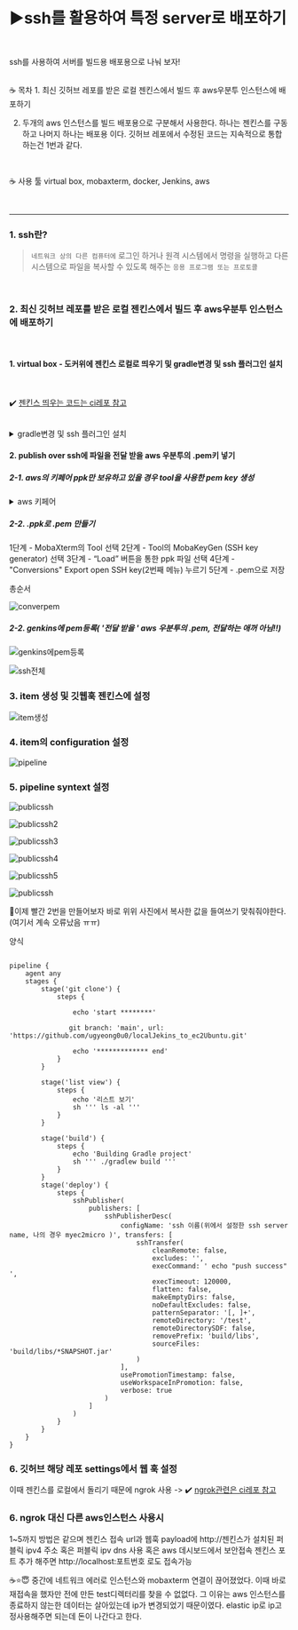 # ▶️ssh를 활용하여 특정 server로 배포하기
<br/>

ssh를 사용하여 서버를 빌드용 배포용으로 나눠 보자!

<br/>
☕ 목차
1. 최신 깃허브 레포를 받은 로컬 젠킨스에서 빌드 후 aws우분투 인스턴스에 배포하기

<br/>

2. 두개의 aws 인스턴스를 빌드 배포용으로 구분해서 사용한다.
   하나는 젠킨스를 구동하고 나머지 하나는 배포용 이다.
   깃허브 레포에서 수정된 코드는 지속적으로 통합하는건 1번과 같다.

<br/>

☕ 사용 툴
virtual box, mobaxterm, docker, Jenkins, aws

<br/>

-------------

### 1. ssh란? 

> `네트워크 상의 다른 컴퓨터에` 로그인 하거나 원격 시스템에서 명령을 실행하고 다른 시스템으로 파일을 복사할 수 있도록 해주는 `응용 프로그램 또는 프로토콜`

<br/>

### 2. 최신 깃허브 레포를 받은 로컬 젠킨스에서 빌드 후 aws우분투 인스턴스에 배포하기

<br/>

#### 1. virtual box - 도커위에 젠킨스 로컬로 띄우기 및 gradle변경 및 ssh 플러그인 설치 

<br/>

✔️ [젠킨스 띄우는 코드는 ci레포 참고](https://github.com/ugyeong0u0/Fisa_CI)

<br/>

<details>
 <summary>gradle변경 및 ssh 플러그인 설치</summary>
 <div markdown="1">
   
![gradlealter](https://github.com/ugyeong0u0/localJekins_to_ec2Ubuntu/assets/120684605/fd1d988d-c14c-4679-a4c2-a94800e4c981)
   
🥹주의 ssh 설치가 다 완료됐다고하면 다른 페이지로 넘어가기!! 중간에 넘어가면 설치가된것도 안된것도 아닌 상태 지워도 안되고 몇분간 사용 못함...

![sshplugin](https://github.com/ugyeong0u0/localJekins_to_ec2Ubuntu/assets/120684605/d33489bb-355e-40dc-a1b4-c234ebf7ce80)

 </div>
 </details>

#### 2. publish over ssh에 파일을 전달 받을 aws 우분투의 .pem키 넣기

##### 2-1. aws의 키페어 ppk만 보유하고 있을 경우 tool을 사용한 pem key 생성

 <details>
 <summary>aws 키페어 </summary>
 <div markdown="1">
 인스턴스 생성시에 .ppk로 생성한것 

![Untitled](https://github.com/ugyeong0u0/localJekins_to_ec2Ubuntu/assets/120684605/15884ca7-7eee-4b61-b944-8655b5d7ac11)

 </div>
 </details>

##### 2-2. .ppk로 .pem 만들기 
1단계 - MobaXterm의 Tool 선택
2단계 - Tool의 MobaKeyGen (SSH key generator) 선택
3단계 - “Load” 버튼을 통한 ppk 파일 선택
4단계 - "Conversions" Export open SSH key(2번째 메뉴) 누르기 
5단계 - .pem으로 저장 

총순서

![converpem](https://github.com/ugyeong0u0/localJekins_to_ec2Ubuntu/assets/120684605/88fd6406-b10d-45f6-8350-cefd15fbae75)

##### 2-2. genkins에 pem등록( '전달 받을 ' aws 우분투의 .pem, 전달하는 애꺼 아님!!)

![genkins에pem등록](https://github.com/ugyeong0u0/localJekins_to_ec2Ubuntu/assets/120684605/168f0d45-211f-45e9-bfa1-fc93a37fe727)

![ssh전체](https://github.com/ugyeong0u0/localJekins_to_ec2Ubuntu/assets/120684605/77c17518-1bc5-4b50-ae3c-8d52553b7b7f)


### 3. item 생성 및 깃웹훅 젠킨스에 설정 

![item생성](https://github.com/ugyeong0u0/localJekins_to_ec2Ubuntu/assets/120684605/d262c8fd-95dc-4cce-96e3-6baf00b0d2cc)

### 4. item의 configuration 설정

 ![pipeline](https://github.com/ugyeong0u0/localJekins_to_ec2Ubuntu/assets/120684605/c1470614-5e04-4b55-9cbb-f3e68a1b1e92)

### 5. pipeline syntext 설정

![publicssh](https://github.com/ugyeong0u0/localJekins_to_ec2Ubuntu/assets/120684605/a04f645d-dee4-41d2-afcd-da8e5d17385b)

![publicssh2](https://github.com/ugyeong0u0/localJekins_to_ec2Ubuntu/assets/120684605/16c60697-778e-470e-9d8b-b5ad28b28562)

![publicssh3](https://github.com/ugyeong0u0/localJekins_to_ec2Ubuntu/assets/120684605/2c84da2b-a459-4920-962c-9f5813e11738)

![publicssh4](https://github.com/ugyeong0u0/localJekins_to_ec2Ubuntu/assets/120684605/53d643dd-e8ba-418a-838c-053531418292)

![publicssh5](https://github.com/ugyeong0u0/localJekins_to_ec2Ubuntu/assets/120684605/0d51b6e2-a155-475b-841e-b166de506474)

![publicssh](https://github.com/ugyeong0u0/localJekins_to_ec2Ubuntu/assets/120684605/a04f645d-dee4-41d2-afcd-da8e5d17385b)


🥹이제 빨간 2번을 만들어보자 바로 위위 사진에서 복사한 값을 들여쓰기 맞춰줘야한다.(여기서 계속 오류났음 ㅠㅠ)

양식

```

pipeline {
    agent any
    stages {      
        stage('git clone') {
            steps {
                
                echo 'start ********'
                
               git branch: 'main', url: 'https://github.com/ugyeong0u0/localJekins_to_ec2Ubuntu.git' 
                
                echo '************* end'
            }
        }     
    
        stage('list view') {
            steps {
                echo '리스트 보기'
                sh ''' ls -al '''
            }
        }
        
        stage('build') {
            steps {
                echo 'Building Gradle project'
                sh ''' ./gradlew build '''
            }
        }
        stage('deploy') {
            steps {
                sshPublisher(
                    publishers: [
                        sshPublisherDesc(
                            configName: 'ssh 이름(위에서 설정한 ssh server name, 나의 경우 myec2micro )', transfers: [
                                sshTransfer(
                                    cleanRemote: false, 
                                    excludes: '', 
                                    execCommand: ' echo "push success" ', 
                                    execTimeout: 120000, 
                                    flatten: false, 
                                    makeEmptyDirs: false, 
                                    noDefaultExcludes: false, 
                                    patternSeparator: '[, ]+', 
                                    remoteDirectory: '/test', 
                                    remoteDirectorySDF: false, 
                                    removePrefix: 'build/libs', 
                                    sourceFiles: 'build/libs/*SNAPSHOT.jar'
                                )
                            ], 
                            usePromotionTimestamp: false, 
                            useWorkspaceInPromotion: false, 
                            verbose: true
                        )
                    ]
                )
            }
        }
    }
}

````

### 6. 깃허브 해당 레포 settings에서 웹 훅 설정

이때 젠킨스를 로컬에서 돌리기 때문에 ngrok 사용 -> ✔️ [ngrok관련은 ci레포 참고](https://github.com/ugyeong0u0/Fisa_CI)

### 6. ngrok 대신 다른 aws인스턴스 사용시 
1~5까지 방법은 같으며 젠킨스 접속 url과 웹훅 payload에 http://젠킨스가 설치된 퍼블릭 ipv4 주소 혹은 퍼블릭 ipv dns 사용 혹은 aws 데시보드에서 보안접속 젠킨스 포트 추가 해주면 http://localhost:포트번호 로도 접속가능  

☕⭐😇 중간에 네트워크 에러로 인스턴스와 mobaxterm 연결이 끊어졌었다. 이때 바로 재접속을 했자만 전에 만든 test디렉터리를 찾을 수 없없다. 그 이유는 aws 인스턴스를 종료하지 않는한 데이터는 살아있는데 ip가 변경되었기 때문이였다. elastic ip로 ip고정사용해주면 되는데 돈이 나간다고 한다. 
